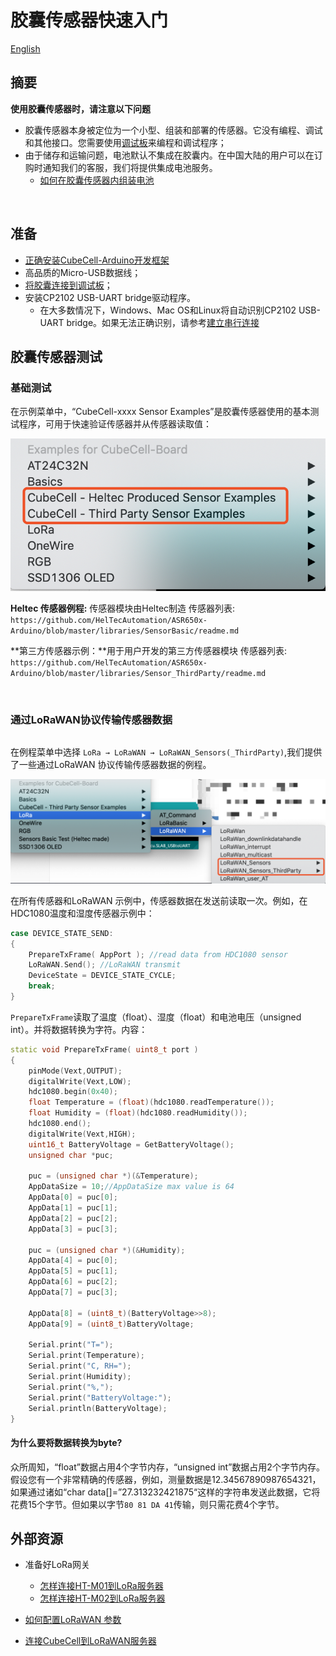 # 胶囊传感器快速入门
[English](https://heltec-automation-docs.readthedocs.io/en/latest/cubecell/capsule-sensor/htcc-ac01/capsule_quick_start.html)
## 摘要

**使用胶囊传感器时，请注意以下问题**

- 胶囊传感器本身被定位为一个小型、组装和部署的传感器。它没有编程、调试和其他接口。您需要使用[调试板](https://heltec.org/product/cubecell-capsule-Debug/)来编程和调试程序；
- 由于储存和运输问题，电池默认不集成在胶囊内。在中国大陆的用户可以在订购时通知我们的客服，我们将提供集成电池服务。
  - [如何在胶囊传感器内组装电池](https://heltec-automation.readthedocs.io/zh_CN/latest/cubecell/htcc-ac01/assemble_a_battery.html)

&nbsp;

## 准备
- [正确安装CubeCell-Arduino开发框架](https://heltec-automation.readthedocs.io/zh_CN/latest/cubecell/quick_start.html)
- 高品质的Micro-USB数据线；
- [将胶囊连接到调试板](https://heltec-automation.readthedocs.io/zh_CN/latest/cubecell/htcc-ac01/connect_capsule_to_debugger.html)；
- 安装CP2102 USB-UART bridge驱动程序。
  - 在大多数情况下，Windows、Mac OS和Linux将自动识别CP2102 USB-UART bridge。如果无法正确识别，请参考[建立串行连接](https://heltec-automation.readthedocs.io/zh_CN/latest/general/establish_serial_connection.html)

## 胶囊传感器测试

### 基础测试

在示例菜单中，“CubeCell-xxxx Sensor Examples”是胶囊传感器使用的基本测试程序，可用于快速验证传感器并从传感器读取值：

![](img/capsule_quick_start/01.png)

**Heltec 传感器例程:** 传感器模块由Heltec制造 传感器列表: `https://github.com/HelTecAutomation/ASR650x-Arduino/blob/master/libraries/SensorBasic/readme.md`

**第三方传感器示例：**用于用户开发的第三方传感器模块 传感器列表: `https://github.com/HelTecAutomation/ASR650x-Arduino/blob/master/libraries/Sensor_ThirdParty/readme.md`

&nbsp;

### 通过LoRaWAN协议传输传感器数据

``` Tip:: 此部分操作必须使用支持标准LoRaWAN协议的网关执行。

```

在例程菜单中选择 `LoRa → LoRaWAN → LoRaWAN_Sensors(_ThirdParty)`,我们提供了一些通过LoRaWAN 协议传输传感器数据的例程。

![](img/capsule_quick_start/02.png)

在所有传感器和LoRaWAN 示例中，传感器数据在发送前读取一次。例如，在HDC1080温度和湿度传感器示例中：

```c++
case DEVICE_STATE_SEND:
{
	PrepareTxFrame( AppPort ); //read data from HDC1080 sensor
	LoRaWAN.Send(); //LoRaWAN transmit
	DeviceState = DEVICE_STATE_CYCLE;
	break;
}
```
`PrepareTxFrame`读取了温度（float）、湿度（float）和电池电压（unsigned int）。并将数据转换为字符。内容：

```c++
static void PrepareTxFrame( uint8_t port )
{
    pinMode(Vext,OUTPUT);
    digitalWrite(Vext,LOW);
    hdc1080.begin(0x40);
    float Temperature = (float)(hdc1080.readTemperature());
    float Humidity = (float)(hdc1080.readHumidity());
    hdc1080.end();
    digitalWrite(Vext,HIGH);
    uint16_t BatteryVoltage = GetBatteryVoltage();
    unsigned char *puc;

    puc = (unsigned char *)(&Temperature);
    AppDataSize = 10;//AppDataSize max value is 64
    AppData[0] = puc[0];
    AppData[1] = puc[1];
    AppData[2] = puc[2];
    AppData[3] = puc[3];

    puc = (unsigned char *)(&Humidity);
    AppData[4] = puc[0];
    AppData[5] = puc[1];
    AppData[6] = puc[2];
    AppData[7] = puc[3];

    AppData[8] = (uint8_t)(BatteryVoltage>>8);
    AppData[9] = (uint8_t)BatteryVoltage;

    Serial.print("T=");
    Serial.print(Temperature);
    Serial.print("C, RH=");
    Serial.print(Humidity);
    Serial.print("%,");
    Serial.print("BatteryVoltage:");
    Serial.println(BatteryVoltage);
}
```
#### 为什么要将数据转换为byte?

众所周知，“float”数据占用4个字节内存，“unsigned int”数据占用2个字节内存。假设您有一个非常精确的传感器，例如，测量数据是12.34567890987654321，如果通过诸如“char data[]=”27.313232421875“这样的字符串发送此数据，它将花费15个字节。但如果以字节`80 81 DA 41`传输，则只需花费4个字节。

## 外部资源

- 准备好LoRa网关
  - [怎样连接HT-M01到LoRa服务器](https://heltec-automation.readthedocs.io/zh_CN/latest/gateway/ht-m01/connect_to_server.html)
  - [怎样连接HT-M02到LoRa服务器](https://heltec-automation.readthedocs.io/zh_CN/latest/gateway/ht-m02/index.html)

- [如何配置LoRaWAN 参数](https://heltec-automation.readthedocs.io/zh_CN/latest/cubecell/lorawan/config_parameter.html)

- [连接CubeCell到LoRaWAN服务器](https://heltec-automation.readthedocs.io/zh_CN/latest/cubecell/lorawan/connect_to_gateway.html)

